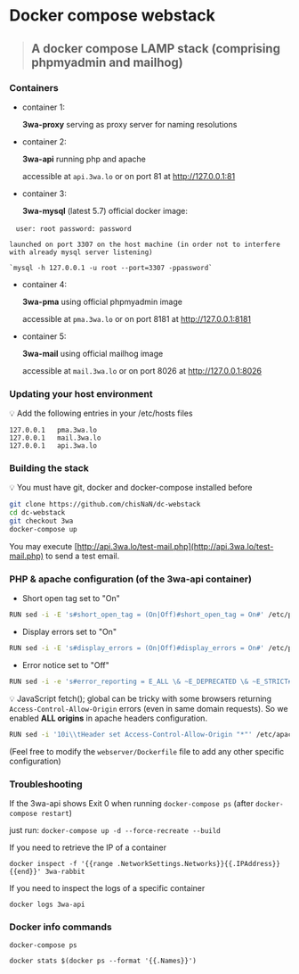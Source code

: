 # Docker compose webstack

> ## A docker compose LAMP stack (comprising phpmyadmin and mailhog)

### Containers

- container 1:

    **3wa-proxy** serving as proxy server for naming resolutions
    
- container 2:

    **3wa-api** running php and apache

    accessible at `api.3wa.lo` or on port 81 at http://127.0.0.1:81

- container 3:

    **3wa-mysql** (latest 5.7) official docker image:
    
    `user: root password: password`
 
    launched on port 3307 on the host machine (in order not to interfere with already mysql server listening)
    
    `mysql -h 127.0.0.1 -u root --port=3307 -ppassword`

- container 4:

    **3wa-pma** using official phpmyadmin image

    accessible at `pma.3wa.lo` or on port 8181 at http://127.0.0.1:8181
    
- container 5:

    **3wa-mail** using official mailhog image

    accessible at `mail.3wa.lo` or on port 8026 at http://127.0.0.1:8026
    
### Updating your host environment

:bulb: Add the following entries in your /etc/hosts files

```
127.0.0.1	pma.3wa.lo
127.0.0.1	mail.3wa.lo
127.0.0.1	api.3wa.lo
```

### Building the stack

:bulb: You must have git, docker and docker-compose installed before

```bash
git clone https://github.com/chisNaN/dc-webstack
cd dc-webstack
git checkout 3wa
docker-compose up
```

You may execute [http://api.3wa.lo/test-mail.php](http://api.3wa.lo/test-mail.php) to send a test email.

### PHP & apache configuration (of the 3wa-api container)

- Short open tag set to "On"

```bash
RUN sed -i -E 's#short_open_tag = (On|Off)#short_open_tag = On#' /etc/php/7.0/apache2/php.ini
```

- Display errors set to "On"

```bash
RUN sed -i -E 's#display_errors = (On|Off)#display_errors = On#' /etc/php/7.0/apache2/php.ini
```

- Error notice set to "Off"

```bash
RUN sed -i -e 's#error_reporting = E_ALL \& ~E_DEPRECATED \& ~E_STRICT#error_reporting = E_ALL \& ~E_NOTICE \& ~E_STRICT \& ~E_DEPRECATED#' /etc/php/7.0/apache2/php.ini
```

:bulb: JavaScript fetch(); global can be tricky with some browsers returning `Access-Control-Allow-Origin` errors (even in same domain requests).
So we enabled **ALL origins** in apache headers configuration.

```bash
RUN sed -i '10i\\tHeader set Access-Control-Allow-Origin "*"' /etc/apache2/sites-available/000-default.conf
```

(Feel free to modify the `webserver/Dockerfile` file to add any other specific configuration)


### Troubleshooting

If the 3wa-api shows Exit 0 when running `docker-compose ps` (after `docker-compose restart`)

just run: `docker-compose up -d --force-recreate --build`

If you need to retrieve the IP of a container
 
`docker inspect -f '{{range .NetworkSettings.Networks}}{{.IPAddress}}{{end}}' 3wa-rabbit`

If you need to inspect the logs of a specific container

`docker logs 3wa-api`

### Docker info commands

`docker-compose ps`

`docker stats $(docker ps --format '{{.Names}}')`
